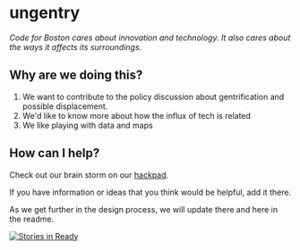 ungentry
========
*Code for Boston cares about innovation and technology.  It also cares about the ways it affects its surroundings.*


Why are we doing this?
----------------------

  1. We want to contribute to the policy discussion about gentrification and possible displacement.
  2. We'd like to know more about how the influx of tech is related
  3. We like playing with data and maps

How can I help?
----------------------

Check out our brain storm on our [hackpad](https://codeforboston.hackpad.com/How-can-Code-for-Boston-contribute-to-the-policy-discussion-on-gentrification-in-Boston-fD9RvXalX84#:h=Variable-Wish-List).  

If you have information or ideas that you think would be helpful, add it there.

As we get further in the design process, we will update there and here in the readme.


[![Stories in Ready](https://badge.waffle.io/codeforboston/ungentry.png?label=ready&title=Ready)](http://waffle.io/codeforboston/ungentry)
